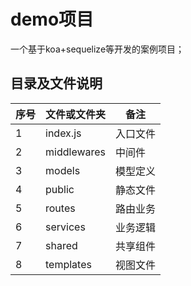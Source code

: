 # demo项目

一个基于koa+sequelize等开发的案例项目；

## 目录及文件说明

|序号|文件或文件夹|备注|
|--|--|--|
|1|index.js|入口文件
|2|middlewares|中间件
|3|models|模型定义
|4|public|静态文件
|5|routes|路由业务
|6|services|业务逻辑
|7|shared|共享组件
|8|templates|视图文件
